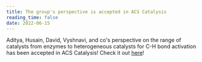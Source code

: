 ```yaml
---
title: The group's perspective is accepted in ACS Catalysis
reading_time: false
date: 2022-06-15
---
```


Aditya, Husain, David, Vyshnavi, and co's perspective on the range of catalysts from enzymes to heterogeneous catalysts for C-H bond activation has been accepted in ACS Catalysis! Check it out [here](https://doi.org/10.1021/acscatal.2c02096)!

<!--more-->
